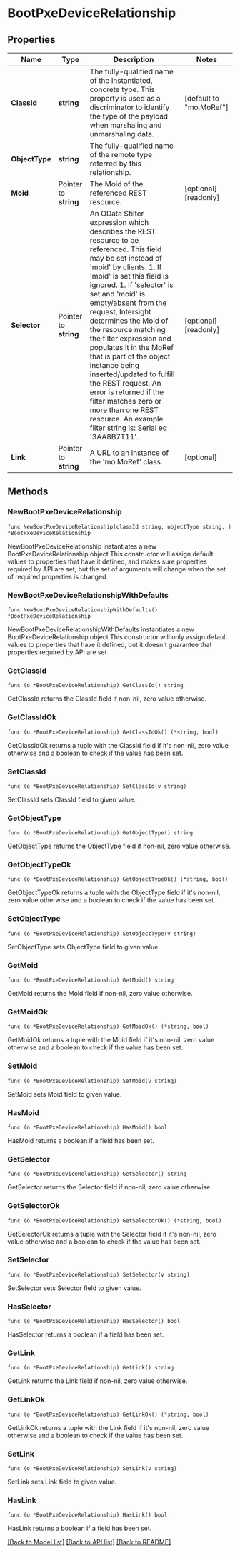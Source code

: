 # BootPxeDeviceRelationship

## Properties

Name | Type | Description | Notes
------------ | ------------- | ------------- | -------------
**ClassId** | **string** | The fully-qualified name of the instantiated, concrete type. This property is used as a discriminator to identify the type of the payload when marshaling and unmarshaling data. | [default to "mo.MoRef"]
**ObjectType** | **string** | The fully-qualified name of the remote type referred by this relationship. | 
**Moid** | Pointer to **string** | The Moid of the referenced REST resource. | [optional] [readonly] 
**Selector** | Pointer to **string** | An OData $filter expression which describes the REST resource to be referenced. This field may be set instead of &#39;moid&#39; by clients. 1. If &#39;moid&#39; is set this field is ignored. 1. If &#39;selector&#39; is set and &#39;moid&#39; is empty/absent from the request, Intersight determines the Moid of the resource matching the filter expression and populates it in the MoRef that is part of the object instance being inserted/updated to fulfill the REST request. An error is returned if the filter matches zero or more than one REST resource. An example filter string is: Serial eq &#39;3AA8B7T11&#39;. | [optional] [readonly] 
**Link** | Pointer to **string** | A URL to an instance of the &#39;mo.MoRef&#39; class. | [optional] 

## Methods

### NewBootPxeDeviceRelationship

`func NewBootPxeDeviceRelationship(classId string, objectType string, ) *BootPxeDeviceRelationship`

NewBootPxeDeviceRelationship instantiates a new BootPxeDeviceRelationship object
This constructor will assign default values to properties that have it defined,
and makes sure properties required by API are set, but the set of arguments
will change when the set of required properties is changed

### NewBootPxeDeviceRelationshipWithDefaults

`func NewBootPxeDeviceRelationshipWithDefaults() *BootPxeDeviceRelationship`

NewBootPxeDeviceRelationshipWithDefaults instantiates a new BootPxeDeviceRelationship object
This constructor will only assign default values to properties that have it defined,
but it doesn't guarantee that properties required by API are set

### GetClassId

`func (o *BootPxeDeviceRelationship) GetClassId() string`

GetClassId returns the ClassId field if non-nil, zero value otherwise.

### GetClassIdOk

`func (o *BootPxeDeviceRelationship) GetClassIdOk() (*string, bool)`

GetClassIdOk returns a tuple with the ClassId field if it's non-nil, zero value otherwise
and a boolean to check if the value has been set.

### SetClassId

`func (o *BootPxeDeviceRelationship) SetClassId(v string)`

SetClassId sets ClassId field to given value.


### GetObjectType

`func (o *BootPxeDeviceRelationship) GetObjectType() string`

GetObjectType returns the ObjectType field if non-nil, zero value otherwise.

### GetObjectTypeOk

`func (o *BootPxeDeviceRelationship) GetObjectTypeOk() (*string, bool)`

GetObjectTypeOk returns a tuple with the ObjectType field if it's non-nil, zero value otherwise
and a boolean to check if the value has been set.

### SetObjectType

`func (o *BootPxeDeviceRelationship) SetObjectType(v string)`

SetObjectType sets ObjectType field to given value.


### GetMoid

`func (o *BootPxeDeviceRelationship) GetMoid() string`

GetMoid returns the Moid field if non-nil, zero value otherwise.

### GetMoidOk

`func (o *BootPxeDeviceRelationship) GetMoidOk() (*string, bool)`

GetMoidOk returns a tuple with the Moid field if it's non-nil, zero value otherwise
and a boolean to check if the value has been set.

### SetMoid

`func (o *BootPxeDeviceRelationship) SetMoid(v string)`

SetMoid sets Moid field to given value.

### HasMoid

`func (o *BootPxeDeviceRelationship) HasMoid() bool`

HasMoid returns a boolean if a field has been set.

### GetSelector

`func (o *BootPxeDeviceRelationship) GetSelector() string`

GetSelector returns the Selector field if non-nil, zero value otherwise.

### GetSelectorOk

`func (o *BootPxeDeviceRelationship) GetSelectorOk() (*string, bool)`

GetSelectorOk returns a tuple with the Selector field if it's non-nil, zero value otherwise
and a boolean to check if the value has been set.

### SetSelector

`func (o *BootPxeDeviceRelationship) SetSelector(v string)`

SetSelector sets Selector field to given value.

### HasSelector

`func (o *BootPxeDeviceRelationship) HasSelector() bool`

HasSelector returns a boolean if a field has been set.

### GetLink

`func (o *BootPxeDeviceRelationship) GetLink() string`

GetLink returns the Link field if non-nil, zero value otherwise.

### GetLinkOk

`func (o *BootPxeDeviceRelationship) GetLinkOk() (*string, bool)`

GetLinkOk returns a tuple with the Link field if it's non-nil, zero value otherwise
and a boolean to check if the value has been set.

### SetLink

`func (o *BootPxeDeviceRelationship) SetLink(v string)`

SetLink sets Link field to given value.

### HasLink

`func (o *BootPxeDeviceRelationship) HasLink() bool`

HasLink returns a boolean if a field has been set.


[[Back to Model list]](../README.md#documentation-for-models) [[Back to API list]](../README.md#documentation-for-api-endpoints) [[Back to README]](../README.md)


